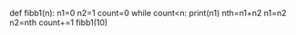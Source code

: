 def fibb1(n):
	n1=0
	n2=1
	count=0
	while count<n:
		print(n1)
		nth=n1+n2
		n1=n2
		n2=nth
		count+=1
fibb1(10)
